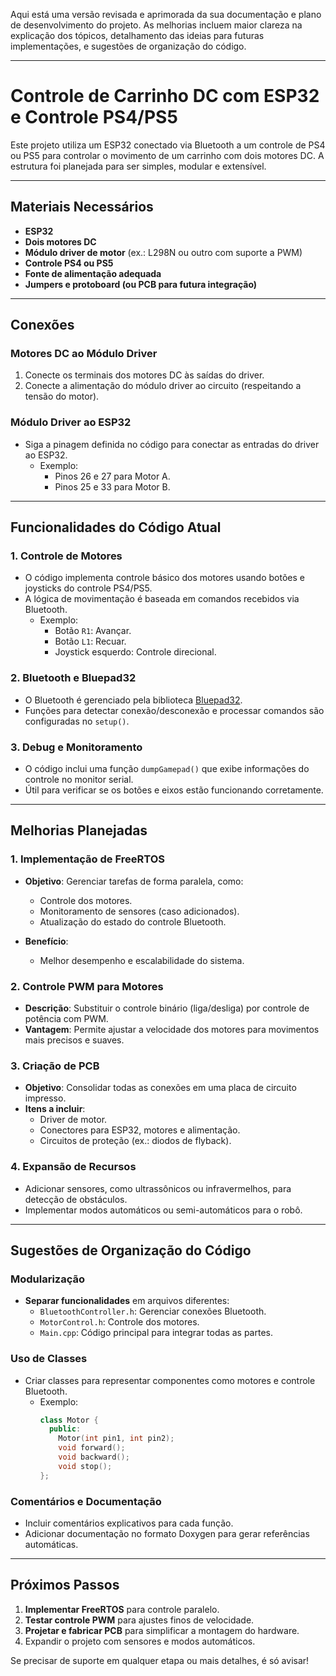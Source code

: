 Aqui está uma versão revisada e aprimorada da sua documentação e plano de desenvolvimento do projeto. As melhorias incluem maior clareza na explicação dos tópicos, detalhamento das ideias para futuras implementações, e sugestões de organização do código.  

---

# **Controle de Carrinho DC com ESP32 e Controle PS4/PS5**

Este projeto utiliza um ESP32 conectado via Bluetooth a um controle de PS4 ou PS5 para controlar o movimento de um carrinho com dois motores DC. A estrutura foi planejada para ser simples, modular e extensível.

---

## **Materiais Necessários**

- **ESP32**  
- **Dois motores DC**  
- **Módulo driver de motor** (ex.: L298N ou outro com suporte a PWM)  
- **Controle PS4 ou PS5**  
- **Fonte de alimentação adequada**  
- **Jumpers e protoboard (ou PCB para futura integração)**  

---

## **Conexões**

### **Motores DC ao Módulo Driver**
1. Conecte os terminais dos motores DC às saídas do driver.  
2. Conecte a alimentação do módulo driver ao circuito (respeitando a tensão do motor).  

### **Módulo Driver ao ESP32**
- Siga a pinagem definida no código para conectar as entradas do driver ao ESP32.  
  - Exemplo:
    - Pinos 26 e 27 para Motor A.  
    - Pinos 25 e 33 para Motor B.  

---

## **Funcionalidades do Código Atual**

### **1. Controle de Motores**  
- O código implementa controle básico dos motores usando botões e joysticks do controle PS4/PS5.  
- A lógica de movimentação é baseada em comandos recebidos via Bluetooth.  
  - Exemplo:  
    - Botão `R1`: Avançar.  
    - Botão `L1`: Recuar.  
    - Joystick esquerdo: Controle direcional.  

### **2. Bluetooth e Bluepad32**  
- O Bluetooth é gerenciado pela biblioteca [Bluepad32](https://github.com/ricardoquesada/bluepad32).  
- Funções para detectar conexão/desconexão e processar comandos são configuradas no `setup()`.  

### **3. Debug e Monitoramento**  
- O código inclui uma função `dumpGamepad()` que exibe informações do controle no monitor serial.  
- Útil para verificar se os botões e eixos estão funcionando corretamente.  

---

## **Melhorias Planejadas**

### **1. Implementação de FreeRTOS**
- **Objetivo**: Gerenciar tarefas de forma paralela, como:
  - Controle dos motores.  
  - Monitoramento de sensores (caso adicionados).  
  - Atualização do estado do controle Bluetooth.  

- **Benefício**:  
  - Melhor desempenho e escalabilidade do sistema.  

### **2. Controle PWM para Motores**  
- **Descrição**: Substituir o controle binário (liga/desliga) por controle de potência com PWM.  
- **Vantagem**: Permite ajustar a velocidade dos motores para movimentos mais precisos e suaves.  

### **3. Criação de PCB**  
- **Objetivo**: Consolidar todas as conexões em uma placa de circuito impresso.  
- **Itens a incluir**:  
  - Driver de motor.  
  - Conectores para ESP32, motores e alimentação.  
  - Circuitos de proteção (ex.: diodos de flyback).  

### **4. Expansão de Recursos**
- Adicionar sensores, como ultrassônicos ou infravermelhos, para detecção de obstáculos.  
- Implementar modos automáticos ou semi-automáticos para o robô.  

---

## **Sugestões de Organização do Código**

### Modularização
- **Separar funcionalidades** em arquivos diferentes:
  - `BluetoothController.h`: Gerenciar conexões Bluetooth.  
  - `MotorControl.h`: Controle dos motores.  
  - `Main.cpp`: Código principal para integrar todas as partes.  

### Uso de Classes
- Criar classes para representar componentes como motores e controle Bluetooth.  
  - Exemplo:  
    ```cpp
    class Motor {
      public:
        Motor(int pin1, int pin2);
        void forward();
        void backward();
        void stop();
    };
    ```

### Comentários e Documentação
- Incluir comentários explicativos para cada função.  
- Adicionar documentação no formato Doxygen para gerar referências automáticas.  

---

## **Próximos Passos**

1. **Implementar FreeRTOS** para controle paralelo.  
2. **Testar controle PWM** para ajustes finos de velocidade.  
3. **Projetar e fabricar PCB** para simplificar a montagem do hardware.  
4. Expandir o projeto com sensores e modos automáticos.  

Se precisar de suporte em qualquer etapa ou mais detalhes, é só avisar!
